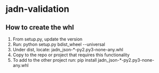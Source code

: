 # jadn-validation

## How to create the whl

1) From setup.py, update the version
2) Run: python setup.py bdist_wheel --universal
3) Under dist, locate: jadn_json-*-py2.py3-none-any.whl
4) Copy to the repo or project that requires this functionality
5) To add to the other project run: pip install jadn_json-*-py2.py3-none-any.whl
